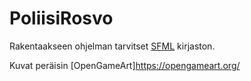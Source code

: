 # PoliisiRosvo

Rakentaakseen ohjelman tarvitset [SFML](https://www.sfml-dev.org/) kirjaston.

Kuvat peräisin [OpenGameArt]https://opengameart.org/
